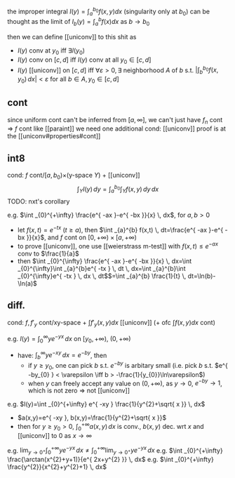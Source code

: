 the improper integral $I(y)=\int _{a}^{b_{0}} f(x,y)dx$ (singularity only at $b_{0}$) can be thought as the limit of $I_{b}(y)=\int _{a}^b f(x)dx$ as $b\to b_{0}$

then we can define [[uniconv]] to this shit as
- $I(y)$ conv at $y_{0}$ iff $\exists I(y_{0})$
- $I(y)$ conv on $[c,d]$ iff $I(y)$ conv at all $y_{0} \in [c,d]$
- $I(y)$ [[uniconv]] on $[c,d]$ iff $\forall \varepsilon>0, \exists$ neighborhood $A$ of $b$ s.t. $|\int _{b}^{b_{0}}f(x,y_{0}) \, dx|<\varepsilon$ for all $b \in A, y_{0} \in [c,d]$

## cont
since uniform cont can't be inferred from $[a,\infty]$, we can't just have $f_{n}$ cont => $f$ cont like [[paraint]]
we need one additional cond: [[uniconv]]
proof is at the [[uniconv#properties#cont]]

## int8
cond: $f$ cont/$[a,b_{0})\times$(y-space $Y$) + [[uniconv]]
$$
\int _{Y} I(y)\, dy =\int _{a}^{b_{0}} \int _{Y} f(x,y) \, dy  \, dx 
$$
TODO: nxt's corollary

e.g. $\int _{0}^{+\infty} \frac{e^{ -ax }-e^{ -bx }}{x} \, dx$, for $a,b>0$
- let $f(x,t)=e^{ -tx }$ ($t\geq a$), then $\int _{a}^{b} f(x,t) \, dt=\frac{e^{ -ax }-e^{ -bx }}{x}$, and $f$ cont on $[0,+\infty)\times[a,+\infty)$
- to prove [[uniconv]], one use [[weierstrass m-test]] with $f(x,t)\leq e^{ -ax }$ conv to $\frac{1}{a}$
- then $\int _{0}^{\infty} \frac{e^{ -ax }-e^{ -bx }}{x} \, dx=\int _{0}^{\infty}\int _{a}^{b}e^{ -tx } \, dt \, dx=\int _{a}^{b}\int _{0}^{\infty}e^{ -tx } \, dx \, dt$$=\int _{a}^{b} \frac{1}{t} \, dt=\ln(b)-\ln(a)$

## diff.
cond: $f,f'_{y}$ cont/xy-space + $\int f'_{y}(x,y)dx$ [[uniconv]]  (+ ofc $\int f(x,y)dx$ cont)

e.g. $I(y)=\int _{0}^{\infty} ye^{ -yx } \, dx$ on $[y_{0},+\infty)$, $(0,+\infty)$
- have: $\int _{b}^{\infty} ye^{ -xy } \, dx=e^{ -by }$, then
	- if $y\geq y_{0}$, one can pick $b$ s.t. $e^{ -by }$ is arbitary small (i.e. pick $b$ s.t. $e^{ -by_{0} } < \varepsilon \iff b > -\frac{1}{y_{0}}\ln\varepsilon$)
	- when $y$ can freely accept any value on $(0, +\infty)$, as $y\to 0$, $e^{ -by }\to 1$, which is not zero => not [[uniconv]]

e.g. $I(y)=\int _{0}^{+\infty} e^{ -xy } \frac{1}{y^{2}+\sqrt{ x }} \, dx$
- $a(x,y)=e^{ -xy }, b(x,y)=\frac{1}{y^{2}+\sqrt{ x }}$
- then for $y\geq y_{0}>0$, $\int _{0}^{+\infty}a(x,y) \, dx$ is conv., $b(x,y)$ dec. wrt $x$ and [[uniconv]] to $0$ as $x\to \infty$

e.g. $\lim_{ y \to 0^{+} } \int _{0}^{+\infty}ye^{ -yx } \, dx \neq \int _{0}^{+\infty} \lim_{ y \to 0^{+} } ye^{ -yx } \, dx$
e.g. $\int _{0}^{+\infty} \frac{\arctan(x^{2}+y+1)}{e^{ 2x+y^{2} }} \, dx$
e.g. $\int _{0}^{+\infty} \frac{y^{2}}{x^{2}+y^{2}+1} \, dx$

